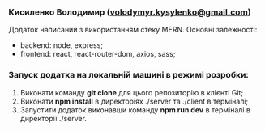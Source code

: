 ### Кисиленко Володимир (volodymyr.kysylenko@gmail.com)

Додаток написаний з використанням стеку MERN. 
Основні залежності:
- backend: node, express;
- frontend: react, react-router-dom, axios, sass;

### Запуск додатка на локальній машині в режимі розробки:
1. Виконати команду **git clone** для цього репозиторію в клієнті Git;
2. Виконати **npm install** в директоріях ./server та ./client в терміналі;
3. Запустити додаток виконавши команду **npm run dev** в терміналі в директорії ./server.
